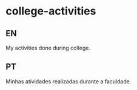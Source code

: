 # college-activities

## EN
My activities done during college.

## PT
Minhas atividades realizadas durante a faculdade.
